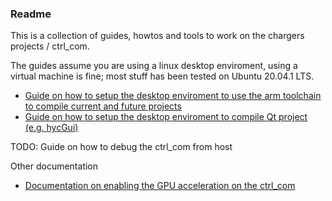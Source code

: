 ### Readme

This is a collection of guides, howtos and tools to work on the chargers projects / ctrl_com.  

The guides assume you are using a linux desktop enviroment, using a virtual machine is fine; most stuff has been tested on Ubuntu 20.04.1 LTS.  
  
- [Guide on how to setup the desktop enviroment to use the arm toolchain to compile current and future projects](01_toolchain_guide.md)
- [Guide on how to setup the desktop enviroment to compile Qt project (e.g. hycGui)](02_qt_setup.md)

TODO: Guide on how to debug the ctrl_com from host
  
Other documentation
- [Documentation on enabling the GPU acceleration on the ctrl_com](enable_gpu_on_target.md)